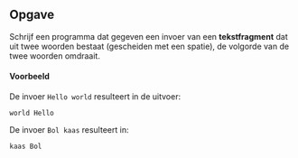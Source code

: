 ## Opgave

Schrijf een programma dat gegeven een invoer van een **tekstfragment** dat uit twee woorden bestaat (gescheiden met een spatie), de volgorde van de twee woorden omdraait.

#### Voorbeeld
De invoer `Hello world` resulteert in de uitvoer:
```
world Hello
```

De invoer `Bol kaas` resulteert in:
```
kaas Bol
```